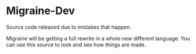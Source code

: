 # Migraine-Dev
Source code released due to mistakes that happen.

Migraine will be getting a full rewrite in a whole new different language.
You can use this source to look and see how things are made.

